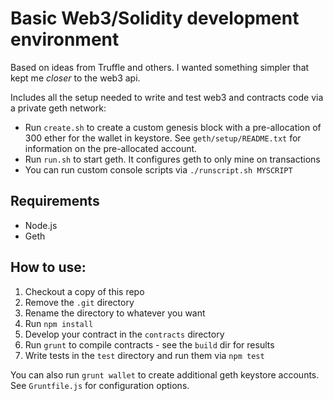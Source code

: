 
# Basic Web3/Solidity development environment

Based on ideas from Truffle and others.  I wanted something simpler that
kept me *closer* to the web3 api.

Includes all the setup needed to write and test web3 and contracts code
via a private geth network:

* Run `create.sh` to create a custom genesis block with a pre-allocation of 300 ether for the wallet in keystore. See `geth/setup/README.txt` for information on the pre-allocated account.
* Run `run.sh` to start geth.  It configures geth to only mine on transactions
* You can run custom console scripts via `./runscript.sh MYSCRIPT`

## Requirements
* Node.js
* Geth

## How to use:

1. Checkout a copy of this repo
2. Remove the `.git` directory
3. Rename the directory to whatever you want
4. Run `npm install`
4. Develop your contract in the `contracts` directory
5. Run `grunt` to compile contracts - see the `build` dir for results
6. Write tests in the `test` directory and run them via `npm test`

You can also run `grunt wallet` to create additional geth keystore accounts.
See `Gruntfile.js` for configuration options.
